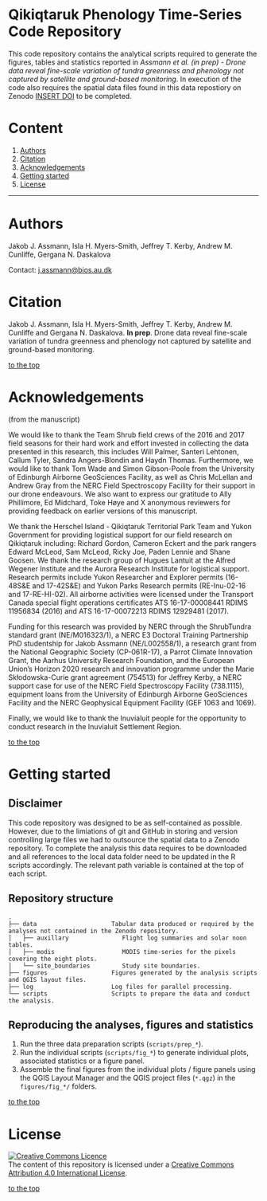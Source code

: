 # Qikiqtaruk Phenology Time-Series Code Repository

This code repository contains the analytical scripts required to generate the figures, tables and statistics reported in *Assmann et al. (in prep) - Drone data reveal fine-scale variation of tundra greenness and phenology not captured by satellite and ground-based monitoring*. In execution of the code also requires the spatial data files found in this data repostiory on Zenodo [INSERT DOI](www.zenodo.org) to be completed.

# Content
1. [Authors](#Authors)
2. [Citation](#Citation)
3. [Acknowledgements](#Ackowledgements)
4. [Getting started](#Getting-started)
5. [License](#License)
---
# Authors
Jakob J. Assmann, Isla H. Myers-Smith, Jeffrey T. Kerby, Andrew M. Cunliffe, Gergana N. Daskalova

Contact: j.assmann@bios.au.dk

# Citation
Jakob J. Assmann, Isla H. Myers-Smith, Jeffrey T. Kerby, Andrew M. Cunliffe and Gergana N. Daskalova. **In prep**. Drone data reveal fine-scale variation of tundra greenness and phenology not captured by satellite and ground-based monitoring.

[to the top](#Qikiqtaruk-Phenology-Time-Series-Code-Repository)

# Acknowledgements 
(from the manuscript)

We would like to thank the Team Shrub field crews of the 2016 and 2017 field seasons for their hard work and effort invested in collecting the data presented in this research, this includes Will Palmer, Santeri Lehtonen, Callum Tyler, Sandra Angers-Blondin and Haydn Thomas. Furthermore, we would like to thank Tom Wade and Simon Gibson-Poole from the University of Edinburgh Airborne GeoSciences Facility, as well as Chris McLellan and Andrew Gray from the NERC Field Spectroscopy Facility for their support in our drone endeavours. We also want to express our gratitude to Ally Phillimore, Ed Midchard, Toke Høye and X anonymous reviewers for providing feedback on earlier versions of this manuscript. 

We thank the Herschel Island - Qikiqtaruk Territorial Park Team and Yukon Government for providing logistical support for our field research on Qikiqtaruk including: Richard Gordon, Cameron Eckert and the park rangers Edward McLeod, Sam McLeod, Ricky Joe, Paden Lennie and Shane Goosen. We thank the research group of Hugues Lantuit at the Alfred Wegener Institute and the Aurora Research Institute for logistical support. Research permits include Yukon Researcher and Explorer permits (16-48S&E and 17-42S&E) and Yukon Parks Research permits (RE-Inu-02-16 and 17-RE-HI-02). All airborne activities were licensed under the Transport Canada special flight operations certificates ATS 16-17-00008441 RDIMS 11956834 (2016) and ATS 16-17-00072213 RDIMS 12929481 (2017).

Funding for this research was provided by NERC through the ShrubTundra standard grant (NE/M016323/1), a NERC E3 Doctoral Training Partnership PhD studentship for Jakob Assmann (NE/L002558/1), a research grant from the National Geographic Society (CP-061R-17), a Parrot Climate Innovation Grant, the Aarhus University Research Foundation, and the European Union’s Horizon 2020 research and innovation programme under the Marie Skłodowska-Curie grant agreement (754513) for Jeffrey Kerby, a NERC support case for use of the NERC Field Spectroscopy Facility (738.1115), equipment loans from the University of Edinburgh Airborne GeoSciences Facility and the NERC Geophysical Equipment Facility (GEF 1063 and 1069).

Finally, we would like to thank the Inuvialuit people for the opportunity to conduct research in the Inuvialuit Settlement Region.

[to the top](#Qikiqtaruk-Phenology-Time-Series-Code-Repository)

# Getting started

## Disclaimer

This code repository was designed to be as self-contained as possible. However, due to the limiations of git and GitHub in storing and version controlling large files we had to outsource the spatial data to a Zenodo repository. To complete the analysis this data requires to be downloaded and all references to the local data folder need to be updated in the R scripts accordingly. The relevant path variable is contained at the top of each script.

## Repository structure
```
.
├── data                     Tabular data produced or required by the analyses not contained in the Zenodo repository.
│   ├── auxillary               Flight log summaries and solar noon tables.                  
│   ├── modis                   MODIS time-series for the pixels covering the eight plots.
│   └── site_boundaries         Study site boundaries.
├── figures                  Figures generated by the analysis scripts and QGIS layout files.
├── log                      Log files for parallel processing.
└── scripts                  Scripts to prepare the data and conduct the analysis.
```

## Reproducing the analyses, figures and statistics
1. Run the three data preparation scripts (`scripts/prep_*`).
2. Run the individual scripts (`scripts/fig_*`) to generate individual plots, associated statistics or a figure panel.
3. Assemble the final figures from the individual plots / figure panels using the QGIS Layout Manager and the QGIS project files (`*.qgz`) in the `figures/fig_*/` folders.

[to the top](#Qikiqtaruk-Phenology-Time-Series-Code-Repository)

# License 
<a rel="license" href="http://creativecommons.org/licenses/by/4.0/"><img alt="Creative Commons Licence" style="border-width:0" src="https://i.creativecommons.org/l/by/4.0/88x31.png" /></a><br />The content of this repository is licensed under a <a rel="license" href="http://creativecommons.org/licenses/by/4.0/">Creative Commons Attribution 4.0 International License</a>.

[to the top](#Qikiqtaruk-Phenology-Time-Series-Code-Repository)
